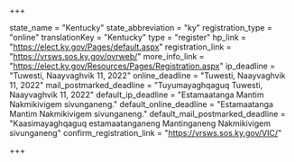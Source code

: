 +++

state_name = "Kentucky"
state_abbreviation = "ky"
registration_type = "online"
translationKey = "Kentucky"
type = "register"
hp_link = "https://elect.ky.gov/Pages/default.aspx"
registration_link = "https://vrsws.sos.ky.gov/ovrweb/"
more_info_link = "https://elect.ky.gov/Resources/Pages/Registration.aspx"
ip_deadline = "Tuwesti, Naayvaghvik 11, 2022"
online_deadline = "Tuwesti, Naayvaghvik 11, 2022"
mail_postmarked_deadline = "Tuyumayaghqaguq Tuwesti, Naayvaghvik 11, 2022"
default_ip_deadline = "Estamaatanga Mantim Nakmikivigem sivunganeng."
default_online_deadline = "Estamaatanga Mantim Nakmikivigem sivunganeng."
default_mail_postmarked_deadline = "Kaasimayaghqaguq estamaatanganeng Mantinganeng Nakmikivigem sivunganeng"
confirm_registration_link = "https://vrsws.sos.ky.gov/VIC/"

+++